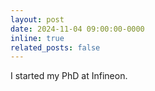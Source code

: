 ```yaml
---
layout: post
date: 2024-11-04 09:00:00-0000
inline: true
related_posts: false
---
```


I started my PhD at Infineon.
